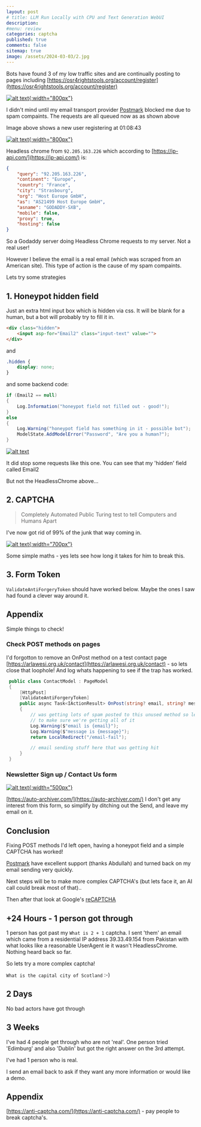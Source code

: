 ```yaml
---
layout: post
# title: LLM Run Locally with CPU and Text Generation WebUI 
description: 
#menu: review
categories: captcha 
published: true 
comments: false     
sitemap: true
image: /assets/2024-03-03/2.jpg
---
```


Bots have found 3 of my low traffic sites and are continually posting to pages including [https://osr4rightstools.org/account/register](https://osr4rightstools.org/account/register)

<!-- [![alt text](/assets/2024-02-01/1.jpg "email"){:width="600px"}](/assets/2024-02-02/1.jpg) -->
[![alt text](/assets/2024-03-03/2.jpg "email"){:width="800px"}](/assets/2024-03-03/2.jpg)

I didn't mind until my email transport provider [Postmark](https://postmarkapp.com/) blocked me due to spam compaints. The requests are all queued now as as shown above

Image above shows a new user registering at 01:08:43


[![alt text](/assets/2024-03-03/3.jpg "email"){:width="800px"}](/assets/2024-03-03/3.jpg)

Headless chrome from `92.205.163.226` which according to [https://ip-api.com/](https://ip-api.com/) is:

```json
{
    "query": "92.205.163.226",
    "continent": "Europe",
    "country": "France",
    "city": "Strasbourg",
    "org": "Host Europe GmbH",
    "as": "AS21499 Host Europe GmbH",
    "asname": "GODADDY-SXB",
    "mobile": false,
    "proxy": true,
    "hosting": false
}
```

So a Godaddy server doing Headless Chrome requests to my server. Not a real user!

However I believe the email is a real email (which was scraped from an American site). This type of action is the cause of my spam compaints.

Lets try some strategies

## 1. Honeypot hidden field

Just an extra html input box which is hidden via css. It will be blank for a human, but a bot will probably try to fill it in. 

```html
<div class="hidden">
    <input asp-for="Email2" class="input-text" value="">
</div>
```
and

```css
.hidden {
    display: none;
}
```

and some backend code:

```cs
if (Email2 == null)
{
    Log.Information("honeypot field not filled out - good!");
}
else
{
    Log.Warning("honeypot field has something in it - possible bot");
    ModelState.AddModelError("Password", "Are you a human?");
}

```

<!-- [![alt text](/assets/2024-03-03/4.jpg "email"){:width="800px"}](/assets/2024-03-03/4.jpg) -->
[![alt text](/assets/2024-03-03/4.jpg "email")](/assets/2024-03-03/4.jpg)

It did stop some requests like this one. You can see that my 'hidden' field called Email2

But not the HeadlessChrome above...

## 2. CAPTCHA

> Completely Automated Public Turing test to tell Computers and Humans Apart

I've now got rid of 99% of the junk that way coming in.


[![alt text](/assets/2024-03-03/6.jpg "email"){:width="700px"}](/assets/2024-03-03/6.jpg)

Some simple maths - yes lets see how long it takes for him to break this.


## 3. Form Token

`ValidateAntiForgeryToken` should have worked below. Maybe the ones I saw had found a clever way around it.


## Appendix

Simple things to check!

### Check POST methods on pages

I'd forgotton to remove an OnPost method on a test contact page [https://arlawesi.org.uk/contact](https://arlawesi.org.uk/contact) - so lets close that loophole! And log whats happening to see if the trap has worked.

```cs
 public class ContactModel : PageModel
 {
     [HttpPost]
     [ValidateAntiForgeryToken]
     public async Task<IActionResult> OnPost(string? email, string? message)
     {
         // was getting lots of spam posted to this unused method so lets log it
         // to make sure we're getting all of it
         Log.Warning($"email is {email}");
         Log.Warning($"message is {message}");
         return LocalRedirect("/email-fail");

         // email sending stuff here that was getting hit
     }
 }
```

### Newsletter Sign up / Contact Us form

[![alt text](/assets/2024-03-03/5.jpg "email"){:width="500px"}](/assets/2024-03-03/5.jpg)

[https://auto-archiver.com/](https://auto-archiver.com/) I don't get any interest from this form, so simplify by ditching out the Send, and leave my email on it.


## Conclusion

Fixing POST methods I'd left open, having a honeypot field and a simple CAPTCHA has worked!

[Postmark](https://postmarkapp.com/) have excellent support (thanks Abdullah) and turned back on my email sending very quickly. 


Next steps will be to make more complex CAPTCHA's (but lets face it, an AI call could break most of that).. 

Then after that look at Google's [reCAPTCHA](https://www.google.com/recaptcha/about/)

## +24 Hours - 1 person got through

1 person has got past my `What is 2 + 1` captcha. I sent 'them' an email which came from a residential IP address 39.33.49.154 from Pakistan with what looks like a reasonable UserAgent ie it wasn't HeadlessChrome. Nothing heard back so far.

So lets try a more complex captcha!

`What is the capital city of Scotland` :-)


## 2 Days

No bad actors have got through

## 3 Weeks

I've had 4 people get through who are not 'real'.  One person tried 'Edimburg' and also 'Dublin' but got the right answer on the 3rd attempt.


I've had 1 person who is real.


I send an email back to ask if they want any more information or would like a demo.


## Appendix

[https://anti-captcha.com/](https://anti-captcha.com/) - pay people to break captcha's. 
